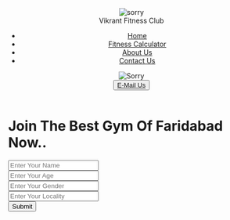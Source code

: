 <!DOCTYPE html>
<html lang="en">
<head>
    <meta charset="UTF-8">
    <meta http-equiv="X-UA-Compatible" content="IE=edge">
    <meta name="viewport" content="width=device-width, initial-scale=1.0">
    <title>Vikrant Fitness Club</title>
    <link rel="stylesheet" href="gym.css">
    
</head>
<body>
<HEADER class="HEADER">
    <DIV class="LEFT">
       <img src="logoclub.png" id="png" alt="sorry">
       <div>Vikrant Fitness Club</DIV>
    </DIV>
    <DIV class="MID">
        <ul class="navbar">
            <li><a href="#">Home</a> </li>
            <li><a href="#">Fitness Calculator</a> </li>
            <li><a href="#">About Us</a></li>
            <li><a href="#">Contact Us</a> </li>
        </ul>
    </DIV>
    <DIV class="RIGHT">
        <!-- <button id="callus" class="btn">Call Us Now</button> -->
       <div ><img src="dwnld.png" id="rightimg" alt="Sorry">
        <div> <button class="btn"><a href="#"  class="btn">E-Mail Us</a></button> </div> </div> 
    </DIV>
</HEADER>
<div class="container">
    <h1>Join The Best Gym Of Faridabad Now..</h1>
    <form action="noaction.php">
        <div class="form-group">
            <input type="text" name="" placeholder="Enter Your Name">
        </div>
        <div class="form-group">
            <input type="text" name="" placeholder="Enter Your Age">
        </div>
        <div class="form-group">
            <input type="text" name="" placeholder="Enter Your Gender">
        </div>
        <div class="form-group">
            <input type="text" name="" placeholder="Enter Your Locality">
        </div>
        <button class="btn">Submit</button>
    </form>
</div>
</body>
</html>
